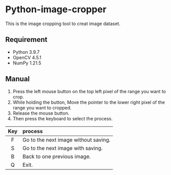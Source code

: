 # Python-image-cropper

This is the image cropping tool to creat image dataset.

## Requirement

* Python 3.9.7
* OpenCV 4.5.1
* NumPy 1.21.5

## Manual

1. Press the left mouse button on the top left pixel of the range you want to crop.
1. While holding the button, Move the pointer to the lower right pixel of the range you want to cropped.
1. Release the mouse button.
1. Then press the keyboard to select the process.

| Key | process |
|:---:|:---|
| F | Go to the next image without saving. |
| S | Go to the next image with saving. |
| B | Back to one previous image. |
| Q | Exit. |
